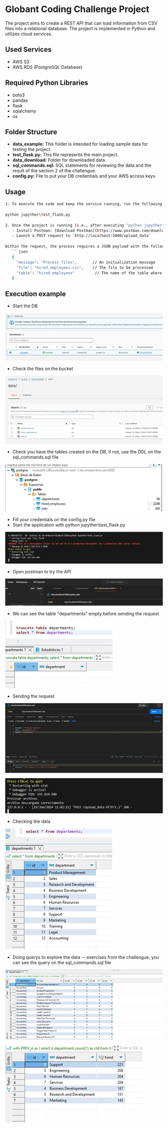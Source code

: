# Globant Coding Challenge Project

The project aims to create a REST API that can load information from CSV files into a relational database. The project is implemented in Python and utilizes cloud services.

## Used Services
- AWS S3
- AWS RDS (PostgreSQL Database)

## Required Python Libraries
- boto3
- pandas
- flask
- sqlalchemy
- os

## Folder Structure
- **data_example:** This folder is intended for loading sample data for testing the project.
- **test_flask.py:** This file represents the main project.
- **data_download:** Folder for downloaded data.
- **sql_commands.sql:** SQL statements for reviewing the data and the result of the section 2 of the challengue.
- **config.py:** File to put your DB credentials and your AWS access keys

## Usage
```bash
1. To execute the code and keep the service running, run the following command:

python jupyther\test_flask.py

2. Once the project is running (i.e., after executing "python jupyther\test_flask.py"), you can test its functionality using Postman:
   - Install Postman: [Download Postman](https://www.postman.com/downloads/)
   - Launch a POST request to `http://localhost:5000/upload_data`

Within the request, the process requires a JSON payload with the following information:
   ```json
   {
     "message": "Process files",       // An initialization message
     "file": "hired_employees.csv",    // The file to be processed
     "table": "hired_employees"         // The name of the table where the information will be loaded
   }

```

## Execution example

- Start the DB 

![RDS](./images/RDS_1.jpg)

- Check the files on the bucket 

![S3](./images/S3_1.jpg)

- Check you have the tables created on the DB, if not, use the DDL on the sql_commands.sql file

![RDS](./images/RDS_2.jpg)

- Fill your credentials on the config.py file
- Start the application with python jupyther\test_flask.py

![flask_1](./images/flask_1.jpg)

- Open postman to try the API

![postman](./images/postman_1.jpg)

- We can see the table "departments" empty before sending the request

![postgre](./images/TABLE_1.jpg)

- Sending the request

![postman](./images/postman_2.jpg)

![flask_2](./images/flask_2.jpg)

- Checking the data

![db1](./images/db_1.jpg)

- Doing querys to explore the data -- exercises from the challengue, you can see the query on the sql_commands.sql file

![exercise1](./images/ex1.jpg)

![exercise2](./images/ex2.jpg)


